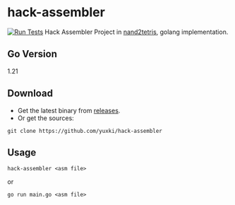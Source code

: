 # hack-assembler
[![Run Tests](https://github.com/yuxki/hack-assembler/actions/workflows/test.yaml/badge.svg)](https://github.com/yuxki/hack-assembler/actions/workflows/test.yaml)
Hack Assembler Project in [nand2tetris](https://www.nand2tetris.org/), golang implementation.

## Go Version
1.21

## Download
- Get the latest binary from [releases](https://github.com/yuxki/hack-assembler/releases).
- Or get the sources:
```
git clone https://github.com/yuxki/hack-assembler
```

## Usage
```
hack-assembler <asm file>
```
or

```
go run main.go <asm file>
```
